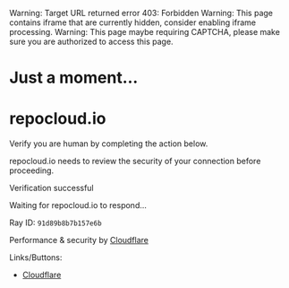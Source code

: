 Warning: Target URL returned error 403: Forbidden
Warning: This page contains iframe that are currently hidden, consider enabling iframe processing.
Warning: This page maybe requiring CAPTCHA, please make sure you are authorized to access this page.

Just a moment...
===============

repocloud.io
============

Verify you are human by completing the action below.

repocloud.io needs to review the security of your connection before proceeding.

Verification successful

Waiting for repocloud.io to respond...

Ray ID: `91d89b8b7b157e6b`

Performance & security by [Cloudflare](https://www.cloudflare.com/?utm_source=challenge&utm_campaign=m)

Links/Buttons:
- [Cloudflare](https://www.cloudflare.com/?utm_source=challenge&utm_campaign=m)
